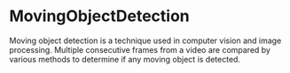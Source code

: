 # MovingObjectDetection
Moving object detection is a technique used in computer vision and image processing. Multiple consecutive frames from a video are compared by various methods to determine if any moving object is detected.
